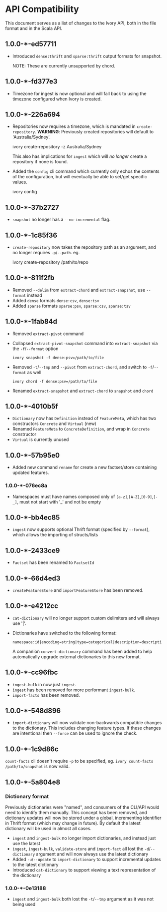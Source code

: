 API Compatibility
=================

This document serves as a list of changes to the Ivory API, both in the file format and in the Scala API.

## 1.0.0-*-ed57711

- Introduced `dense:thrift` and `sparse:thrift` output formats for snapshot.

  NOTE: These are currently unsupported by chord.

## 1.0.0-*-fd377e3

- Timezone for ingest is now optional and will fall back to using the timezone configured when Ivory is created.

## 1.0.0-*-226a694

- Repositories now requires a timezone, which is mandated in `create-repository`.
  **WARNING**: Previously created repositories will default to 'Australia/Sydney'.

    ivory create-repository -z Australia/Sydney

  This also has implications for `ingest` which will _no longer_ create a repository if none is found.
- Added the `config` cli command which currently only echos the contents of the configuration, but will eventually
  be able to set/get specific values.

    ivory config

## 1.0.0-*-37b2727

 - `snapshot` no longer has a `--no-incremental` flag.

## 1.0.0-*-1c85f36

- `create-repository` now takes the repository path as an argument, and no longer requires `-p`/`--path`. eg.

    ivory create-repository /path/to/repo

## 1.0.0-*-811f2fb

- Removed `--delim` from `extract-chord` and `extract-snapshot`, use `--format` instead
- Added `dense` formats `dense:csv`, `dense:tsv`
- Added `sparse` formats `sparse:psv`, `sparse:csv`, `sparse:tsv`

## 1.0.0-*-1fab84d

- Removed `extract-pivot` command
- Collapsed `extract-pivot-snapshot` command into `extract-snapshot` via the `-f`/`--format` option

      ivory snapshot -f dense:psv=/path/to/file

- Removed `-t`/`--tmp` and `--pivot` from `extract-chord`, and switch to `-f`/`--format` as well

      ivory chord -f dense:psv=/path/to/file
- Renamed `extract-snapshot` and `extract-chord` to `snapshot` and `chord`

## 1.0.0-*-4010b5f

- `Dictionary` now has `Definition` instead of `FeatureMeta`, which has two constructors `Concrete` and `Virtual` (new)
- Renamed `FeatureMeta` to `ConcreteDefinition`, and wrap in `Concrete` constructor
- `Virtual` is currently unused

## 1.0.0-*-57b95e0

- Added new command `rename` for create a new factset/store containing updated features.

### 1.0.0-*-076ec8a

- Namespaces must have names composed only of `[a-z]`,`[A-Z]`,`[0-9]`,`[-_]`, must not start with '_' and not be empty

## 1.0.0-*-bb4ec85

- `ingest` now supports optional Thrift format (specified by `--format`), which allows the importing of structs/lists

## 1.0.0-*-2433ce9

- `Factset` has been renamed to `FactsetId`

## 1.0.0-*-66d4ed3

- `createFeatureStore` and `importFeatureStore` has been removed.

## 1.0.0-*-e4212cc

- `cat-dictionary` will no longer support custom delimiters and will always use '|'.
- Dictionaries have switched to the following format:

      namespace:id|encoding=string|type=categorical|description=description|tombstone=NA

  A companion `convert-dictionary` command has been added to help automatically upgrade external dictionaries to this
  new format.

## 1.0.0-*-cc96fbc

- `ingest-bulk` in now just `ingest`.
- `ingest` has been removed for more performant `ingest-bulk`.
- `import-facts` has been removed.

## 1.0.0-*-548d896

- `import-dictionary` will now validate non-backwards compatible changes to the dictionary.
  This includes changing feature types. If these changes are intentional then `--force` can be used to ignore the check.

## 1.0.0-*-1c9d86c

`count-facts` cli doesn't require `-p` to be specified, eg. `ivory count-facts /path/to/snapshot` is now valid.

## 1.0.0-*-5a804e8

### Dictionary format

Previously dictionaries were "named", and consumers of the CLI/API would need to identify them manually.
This concept has been removed, and dictionary updates will now be stored under a global, incrementing identifier
in Thrift format (which may change in future).
By default the latest dictionary will be used in almost all cases.

- `ingest` and `ingest-bulk` no longer import dictionaries, and instead just use the latest
- `ingest`, `ingest-bulk`, `validate-store` and `import-fact` all lost the `-d`/`--dictionary` argument and will now
  always use the latest dictionary
- Added `-u`/`--update` to `import-dictionary` to support incremental updates to the latest dictionary
- Introduced `cat-dictionary` to support viewing a text representation of the dictionary

### 1.0.0-*-0e13188

- `ingest` and `ingest-bulk` both lost the `-t`/`--tmp` argument as it was not being used
